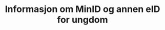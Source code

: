 ---
title: Informasjon om MinID og annen eID for ungdom

# SEO
description:  Informasjon om MinID og annen eID for ungdom

teaser: 
    text: Informasjon om MinID og annen eID for ungdom

related_pages:
    - /er-du-raadgiver-eller-laerer
    - /fem-grunner-til-a-bruke-minid
---